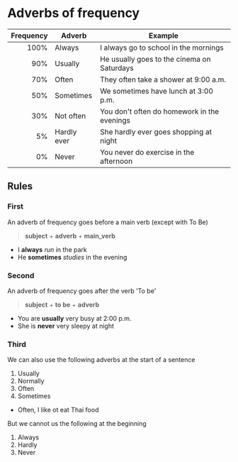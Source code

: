# Adverbs of frequency

| Frequency | Adverb      | Example                                     |
|----------:|-------------|---------------------------------------------|
| 100%      | Always      | I always go to school in the mornings       |
| 90%       | Usually     | He usually goes to the cinema on Saturdays  |
| 70%       | Often       | They often take a shower at 9:00 a.m.       |
| 50%       | Sometimes   | We sometimes have lunch at 3:00 p.m.        |
| 30%       | Not often   | You don't often do homework in the evenings |
| 5%        | Hardly ever | She hardly ever goes shopping at night      |
| 0%        | Never       | You never do exercise in the afternoon      |

## Rules

### First

An adverb of frequency goes before a main verb (except with To Be)

> **subject** + **adverb** + **main_verb**

- I **always** *run* in the park
- He **sometimes** *studies* in the evening

### Second

An adverb of frequency goes after the verb 'To be'

> **subject** + **to be** + **adverb**

- You are **usually** very busy at 2:00 p.m.
- She is **never** very sleepy at night

### Third

We can also use the following adverbs at the start of a sentence

1. Usually
1. Normally
1. Often
1. Sometimes

- Often, I like ot eat Thai food

But we cannot us the following at the beginning

1. Always
1. Hardly
1. Never
